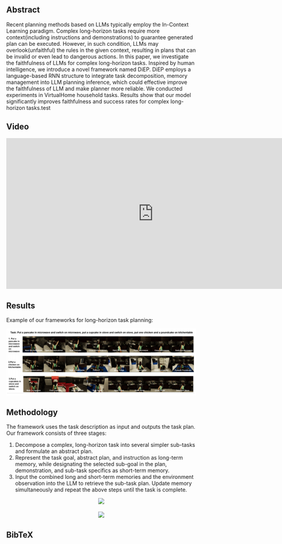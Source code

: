 <!-- <h1 align="center"> Faithful LLMs for Long-Horizon Task Planning </h1> -->

<!--
<div align='center'>
  <font size=4 color=black>ICRA 2024</font>
</div>
-->

<!--
[author1](https://www.yuque.com/zhangjiatao-grdyv/rn49ht/lq7xzy4xmxgrpgz9), [author2](https://www.yuque.com/zhangjiatao-grdyv/rn49ht/vsarazgdts43o7y4)
-->

## Abstract
Recent planning methods based on LLMs typically employ the In-Context Learning paradigm. Complex long-horizon tasks require more context(including instructions and demonstrations) to guarantee generated plan can be executed. However, in such condition, LLMs may overlook(unfaithful) the rules in the given context, resulting in plans that can be invalid or even lead to dangerous actions. In this paper, we investigate the faithfulness of LLMs for complex long-horizon tasks. Inspired by human intelligence, we introduce a novel framework named DiEP. DiEP employs a language-based RNN structure to integrate task decomposition, memory management into LLM planning inference, which could effective improve the faithfulness of LLM and make planner more reliable. We conducted experiments in VirtualHome household tasks. Results show that our model significantly improves faithfulness and success rates for complex long-horizon tasks.test

## Video
<iframe width="780" height="400" src="https://www.youtube.com/embed/rGmoljGmKPI?si=5OGDlNhLa8FowUrK" title="YouTube video player" frameborder="0" allow="accelerometer; autoplay; clipboard-write; encrypted-media; gyroscope; picture-in-picture; web-share" allowfullscreen></iframe>
    
## Results
Example of our frameworks for long-horizon task planning:

<div align='center'>
  <img src="./result.PNG">
</div>

## Methodology
The framework uses the task description as input and outputs the task plan. Our framework consists of three stages: 
1. Decompose a complex, long-horizon task into several simpler sub-tasks and formulate an abstract plan.
2. Represent the task goal, abstract plan, and instruction as long-term memory, while designating the selected sub-goal in the plan, demonstration, and sub-task specifics as short-term memory.
3. Input the combined long and short-term memories and the environment observation into the LLM to retrieve the sub-task plan. Update memory simultaneously and repeat the above steps until the task is complete.

<div align='center'>
  <img src="https://img-blog.csdnimg.cn/aae970d1b957498aa83e3cfd9f0e9a57.png">
</div>

<br/>

<div align='center'>
  <img src="https://img-blog.csdnimg.cn/5b6bb19b0f534fe49aa2cafec9d614b1.png">
</div>

## BibTeX
